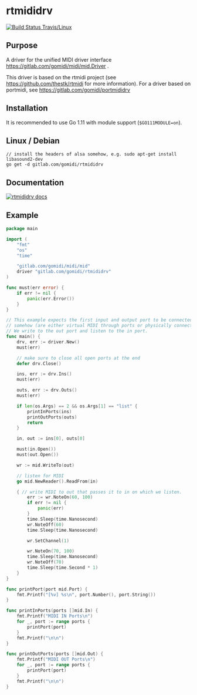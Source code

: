 # rtmididrv

[![Build Status Travis/Linux](https://travis-ci.org/gomidi/rtmididrv.svg?branch=master)](http://travis-ci.org/gomidi/rtmididrv)

## Purpose

A driver for the unified MIDI driver interface https://gitlab.com/gomidi/midi/mid.Driver .

This driver is based on the rtmidi project (see https://github.com/thestk/rtmidi for more information).
For a driver based on portmidi, see https://gitlab.com/gomidi/portmididrv

## Installation

It is recommended to use Go 1.11 with module support (`$GO111MODULE=on`).

## Linux / Debian

```
// install the headers of alsa somehow, e.g. sudo apt-get install libasound2-dev
go get -d gitlab.com/gomidi/rtmididrv
```

## Documentation

[![rtmididrv docs](http://godoc.org/gitlab.com/gomidi/rtmididrv?status.png)](http://godoc.org/gitlab.com/gomidi/rtmididrv)


## Example

```go
package main

import (
	"fmt"
	"os"
	"time"

	"gitlab.com/gomidi/midi/mid"
	driver "gitlab.com/gomidi/rtmididrv"
)

func must(err error) {
	if err != nil {
		panic(err.Error())
	}
}

// This example expects the first input and output port to be connected
// somehow (are either virtual MIDI through ports or physically connected).
// We write to the out port and listen to the in port.
func main() {
	drv, err := driver.New()
	must(err)

	// make sure to close all open ports at the end
	defer drv.Close()

	ins, err := drv.Ins()
	must(err)

	outs, err := drv.Outs()
	must(err)

	if len(os.Args) == 2 && os.Args[1] == "list" {
		printInPorts(ins)
		printOutPorts(outs)
		return
	}

	in, out := ins[0], outs[0]

	must(in.Open())
	must(out.Open())

	wr := mid.WriteTo(out)

	// listen for MIDI
	go mid.NewReader().ReadFrom(in)

	{ // write MIDI to out that passes it to in on which we listen.
		err := wr.NoteOn(60, 100)
		if err != nil {
			panic(err)
		}
		time.Sleep(time.Nanosecond)
		wr.NoteOff(60)
		time.Sleep(time.Nanosecond)

		wr.SetChannel(1)

		wr.NoteOn(70, 100)
		time.Sleep(time.Nanosecond)
		wr.NoteOff(70)
		time.Sleep(time.Second * 1)
	}
}

func printPort(port mid.Port) {
	fmt.Printf("[%v] %s\n", port.Number(), port.String())
}

func printInPorts(ports []mid.In) {
	fmt.Printf("MIDI IN Ports\n")
	for _, port := range ports {
		printPort(port)
	}
	fmt.Printf("\n\n")
}

func printOutPorts(ports []mid.Out) {
	fmt.Printf("MIDI OUT Ports\n")
	for _, port := range ports {
		printPort(port)
	}
	fmt.Printf("\n\n")
}

```
